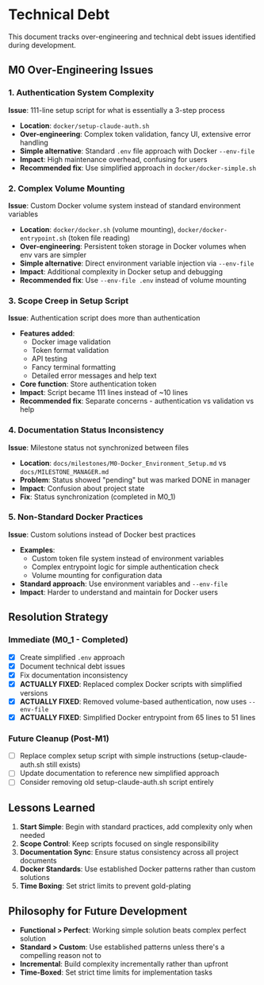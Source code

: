 # Technical Debt

This document tracks over-engineering and technical debt issues identified during development.

## M0 Over-Engineering Issues

### 1. Authentication System Complexity
**Issue**: 111-line setup script for what is essentially a 3-step process
- **Location**: `docker/setup-claude-auth.sh`
- **Over-engineering**: Complex token validation, fancy UI, extensive error handling
- **Simple alternative**: Standard `.env` file approach with Docker `--env-file`
- **Impact**: High maintenance overhead, confusing for users
- **Recommended fix**: Use simplified approach in `docker/docker-simple.sh`

### 2. Complex Volume Mounting
**Issue**: Custom Docker volume system instead of standard environment variables
- **Location**: `docker/docker.sh` (volume mounting), `docker/docker-entrypoint.sh` (token file reading)
- **Over-engineering**: Persistent token storage in Docker volumes when env vars are simpler
- **Simple alternative**: Direct environment variable injection via `--env-file`
- **Impact**: Additional complexity in Docker setup and debugging
- **Recommended fix**: Use `--env-file .env` instead of volume mounting

### 3. Scope Creep in Setup Script
**Issue**: Authentication script does more than authentication
- **Features added**: 
  - Docker image validation
  - Token format validation
  - API testing
  - Fancy terminal formatting
  - Detailed error messages and help text
- **Core function**: Store authentication token
- **Impact**: Script became 111 lines instead of ~10 lines
- **Recommended fix**: Separate concerns - authentication vs validation vs help

### 4. Documentation Status Inconsistency
**Issue**: Milestone status not synchronized between files
- **Location**: `docs/milestones/M0-Docker_Environment_Setup.md` vs `docs/MILESTONE_MANAGER.md`
- **Problem**: Status showed "pending" but was marked DONE in manager
- **Impact**: Confusion about project state
- **Fix**: Status synchronization (completed in M0_1)

### 5. Non-Standard Docker Practices
**Issue**: Custom solutions instead of Docker best practices
- **Examples**:
  - Custom token file system instead of environment variables
  - Complex entrypoint logic for simple authentication check
  - Volume mounting for configuration data
- **Standard approach**: Use environment variables and `--env-file`
- **Impact**: Harder to understand and maintain for Docker users

## Resolution Strategy

### Immediate (M0_1 - Completed)
- [x] Create simplified `.env` approach
- [x] Document technical debt issues
- [x] Fix documentation inconsistency
- [x] **ACTUALLY FIXED**: Replaced complex Docker scripts with simplified versions
- [x] **ACTUALLY FIXED**: Removed volume-based authentication, now uses `--env-file`
- [x] **ACTUALLY FIXED**: Simplified Docker entrypoint from 65 lines to 51 lines

### Future Cleanup (Post-M1)
- [ ] Replace complex setup script with simple instructions (setup-claude-auth.sh still exists)
- [ ] Update documentation to reference new simplified approach
- [ ] Consider removing old setup-claude-auth.sh script entirely

## Lessons Learned

1. **Start Simple**: Begin with standard practices, add complexity only when needed
2. **Scope Control**: Keep scripts focused on single responsibility
3. **Documentation Sync**: Ensure status consistency across all project documents
4. **Docker Standards**: Use established Docker patterns rather than custom solutions
5. **Time Boxing**: Set strict limits to prevent gold-plating

## Philosophy for Future Development

- **Functional > Perfect**: Working simple solution beats complex perfect solution
- **Standard > Custom**: Use established patterns unless there's a compelling reason not to
- **Incremental**: Build complexity incrementally rather than upfront
- **Time-Boxed**: Set strict time limits for implementation tasks